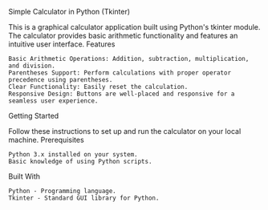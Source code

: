 Simple Calculator in Python (Tkinter)

This is a graphical calculator application built using Python's tkinter module. The calculator provides basic arithmetic functionality and features an intuitive user interface.
Features

    Basic Arithmetic Operations: Addition, subtraction, multiplication, and division.
    Parentheses Support: Perform calculations with proper operator precedence using parentheses.
    Clear Functionality: Easily reset the calculation.
    Responsive Design: Buttons are well-placed and responsive for a seamless user experience.

Getting Started

Follow these instructions to set up and run the calculator on your local machine.
Prerequisites

    Python 3.x installed on your system.
    Basic knowledge of using Python scripts.

Built With

    Python - Programming language.
    Tkinter - Standard GUI library for Python.
